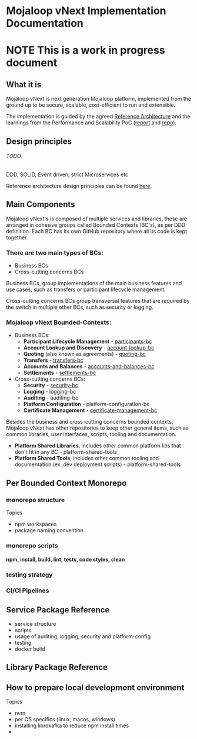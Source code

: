 # Mojaloop vNext Implementation Documentation

# NOTE This is a work in progress document

## What it is
Mojaloop vNext is next generation Mojaloop platform, implemented from the ground up to be secure,
scalable, cost-efficient to run and extensible.

The implementation is guided by the agreed [Reference Architecture](https://mojaloop.github.io/reference-architecture-doc/)
and the learnings from the Performance and Scalability PoC
([report](https://docs.google.com/document/d/1fWSh1zu-I_BC8ki7gfDiNrz9sJiSMpiKG-xo0Kc56HQ/edit#heading=h.lnt20jsfjvz6) and [repo](https://github.com/mojaloop/poc-architecture)).

## Design principles

###### TODO:
DDD, SOLID, Event driven, strict Microservices etc

Reference architecture design principles can be found [here](https://mojaloop.github.io/reference-architecture-doc/introduction/#principles-guiding-this-architecture).

## Main Components

Mojaloop vNext's is composed of multiple services and libraries, these are arranged in cohesive groups called Bounded Contexts (BC's),
as per DDD definition. Each BC has its own GitHub repository where all its code is kept together.

### There are two main types of BCs:
- Business BCs
- Cross-cutting concerns BCs

Business BCs, group implementations of the main business features and use cases, such as transfers or participant lifecycle management.

Cross-cutting concerns BCs group transversal features that are required by the switch in multiple other BCs, such as security or logging.

### Mojaloop vNext Bounded-Contexts:
- Business BCs:
	- **Participant Lifecycle Management** - [participants-bc](https://github.com/mojaloop/participants-bc)
	- **Account Lookup and Discovery** - [account-lookup-bc](https://github.com/mojaloop/account-lookup-bc)
    - **Quoting** (also known as agreements) - [quoting-bc](https://github.com/mojaloop/quoting-bc/)
    - **Transfers** - [transfers-bc](https://github.com/mojaloop/transfers-bc)
    - **Accounts and Balances** - [accounts-and-balances-bc](https://github.com/mojaloop/accounts-and-balances-bc)
    - **Settlements** - [settlements-bc](https://github.com/mojaloop/settlements-bc)
- Cross-cutting concerns BCs:
  - **Security** - [security-bc](https://github.com/mojaloop/security-bc)
  - **Logging** - [logging-bc](https://github.com/mojaloop/logging-bc)
  - **Auditing** - auditing-bc
  - **Platform Configuration** - platform-configuration-bc
  - **Certificate Management** - [certificate-management-bc](https://github.com/mojaloop/cert-management-bc)

Besides the business and cross-cutting concerns bounded contexts, Mojaloop vNext has other repositories to keep other general items, such as common libraries, user interfaces, scripts, tooling and documentation.

- **Platform Shared Libraries**, includes other common platform libs that don't fit in any BC - platform-shared-tools
- **Platform Shared Tools**, includes other common tooling and documentation (ex: dev deployment scripts) - platform-shared-tools

## Per Bounded Context Monorepo
### monorepo structure
Topics
- npm workspaces
- package naming convention

### monorepo scripts
#### npm, install, build, lint, tests, code styles, clean
### testing strategy
### CI/CI Pipelines

## Service Package Reference
- service structure
- scripts
- usage of auditing, logging, security and platform-config
- testing
- docker build

## Library Package Reference

## How to prepare local development environment
Topics
- nvm
- per OS specifics (linux, macos, windows)
- installing librdkafka to reduce npm install times
-
